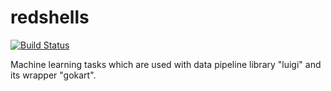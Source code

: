 # redshells

[![Build Status](https://travis-ci.org/m3dev/redshells.svg)](https://travis-ci.org/m3dev/redshells)

Machine learning tasks which are used with data pipeline library "luigi" and its wrapper "gokart".
